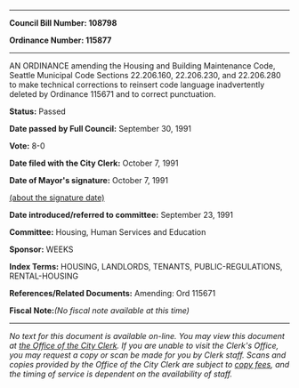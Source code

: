 

********

**Council Bill Number: 108798**
   
**Ordinance Number: 115877**
********

 AN ORDINANCE amending the Housing and Building Maintenance Code, Seattle Municipal Code Sections 22.206.160, 22.206.230, and 22.206.280 to make technical corrections to reinsert code language inadvertently deleted by Ordinance 115671 and to correct punctuation.

**Status:** Passed
   
**Date passed by Full Council:** September 30, 1991
   
**Vote:** 8-0
   
**Date filed with the City Clerk:** October 7, 1991
   
**Date of Mayor's signature:** October 7, 1991
   
[(about the signature date)](/~public/approvaldate.htm)
   
   
   
**Date introduced/referred to committee:** September 23, 1991
   
**Committee:** Housing, Human Services and Education
   
**Sponsor:** WEEKS
   
   
**Index Terms:** HOUSING, LANDLORDS, TENANTS, PUBLIC-REGULATIONS, RENTAL-HOUSING

**References/Related Documents:** Amending: Ord 115671

**Fiscal Note:**_(No fiscal note available at this time)_
********

_No text for this document is available on-line. You may view this document at [the Office of the City Clerk](http://www.seattle.gov/leg/clerk/contactUs.htm). If you are unable to visit the Clerk's Office, you may request a copy or scan be made for you by Clerk staff. Scans and copies provided by the Office of the City Clerk are subject to [copy fees](http://clerk.seattle.gov/~public/clerkfees.htm), and the timing of service is dependent on the availability of staff._

